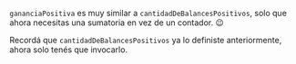 `gananciaPositiva` es muy similar a `cantidadDeBalancesPositivos`, solo que ahora necesitas una sumatoria en vez de un contador. :wink:

Recordá que `cantidadDeBalancesPositivos` ya lo definiste anteriormente, ahora solo tenés que invocarlo.